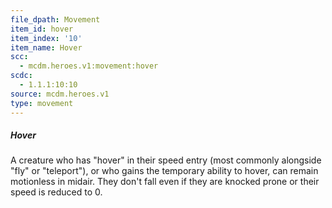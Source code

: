 ```yaml
---
file_dpath: Movement
item_id: hover
item_index: '10'
item_name: Hover
scc:
  - mcdm.heroes.v1:movement:hover
scdc:
  - 1.1.1:10:10
source: mcdm.heroes.v1
type: movement
---
```


##### Hover

A creature who has "hover" in their speed entry (most commonly alongside "fly" or "teleport"), or who gains the temporary ability to hover, can remain motionless in midair. They don't fall even if they are knocked prone or their speed is reduced to 0.
